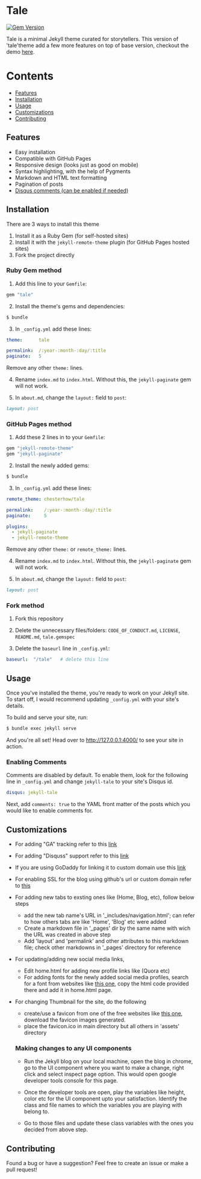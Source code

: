 # Tale

[![Gem Version](https://badge.fury.io/rb/tale.svg)](https://badge.fury.io/rb/tale)

Tale is a minimal Jekyll theme curated for storytellers. This version of 'tale'theme add a few more features on 
top of base version, checkout the demo [here](https://vipulmahadik.github.io/tale/).

# Contents
- [Features](#Features)
- [Installation](#Installation)
- [Usage](#Usage)
- [Customizations](#Customizations)
- [Contributing](#Contributing)

## Features
- Easy installation
- Compatible with GitHub Pages
- Responsive design (looks just as good on mobile)
- Syntax highlighting, with the help of Pygments
- Markdown and HTML text formatting
- Pagination of posts
- [Disqus comments (can be enabled if needed)](#enabling-comments)

## Installation
There are 3 ways to install this theme

1. Install it as a Ruby Gem (for self-hosted sites)
2. Install it with the `jekyll-remote-theme` plugin (for GitHub Pages hosted sites)
3. Fork the project directly

### Ruby Gem method
1. Add this line to your `Gemfile`:

```ruby
gem "tale"
```

2. Install the theme's gems and dependencies:

```bash
$ bundle
```

3. In `_config.yml` add these lines:

```yaml
theme:      tale

permalink:  /:year-:month-:day/:title
paginate:   5
```

Remove any other `theme:` lines.

4. Rename `index.md` to `index.html`. Without this, the `jekyll-paginate` gem will not work.

5. In `about.md`, change the `layout:` field to `post`:

```Markdown
layout: post
```

### GitHub Pages method
1. Add these 2 lines in to your `Gemfile`:

```ruby
gem "jekyll-remote-theme"
gem "jekyll-paginate"
```

2. Install the newly added gems:

```bash
$ bundle
```

3. In `_config.yml` add these lines:

```yaml
remote_theme: chesterhow/tale

permalink:    /:year-:month-:day/:title
paginate:     5

plugins:
  - jekyll-paginate
  - jekyll-remote-theme
```

Remove any other `theme:` or `remote_theme:` lines.

4. Rename `index.md` to `index.html`. Without this, the `jekyll-paginate` gem will not work.

5. In `about.md`, change the `layout:` field to `post`:

```Markdown
layout: post
```

### Fork method
1. Fork this repository

2. Delete the unnecessary files/folders: `CODE_OF_CONDUCT.md`, `LICENSE`, `README.md`, `tale.gemspec`

3. Delete the `baseurl` line in `_config.yml`:

```yaml
baseurl:  "/tale"   # delete this line
```

## Usage
Once you've installed the theme, you're ready to work on your Jekyll site. To start off, I would recommend updating `_config.yml` with your site's details.

To build and serve your site, run:

```bash
$ bundle exec jekyll serve
```

And you're all set! Head over to http://127.0.0.1:4000/ to see your site in action.

### Enabling Comments
Comments are disabled by default. To enable them, look for the following line in `_config.yml` and change `jekyll-tale` to your site's Disqus id.

```yml
disqus: jekyll-tale
```

Next, add `comments: true` to the YAML front matter of the posts which you would like to enable comments for.

## Customizations

- For adding "GA" tracking refer to this [link](https://desiredpersona.com/google-analytics-jekyll/)
- For adding "Disquss" support refer to this [link](https://desiredpersona.com/disqus-comments-jekyll/) 
- If you are using GoDaddy for linking it to custom domain use this [link](<http://andrewsturges.com/blog/jekyll/tutorial/2014/11/06/github-and-godaddy.html>)
- For enabling SSL for the blog using github's url or custom domain refer to [this](https://blog.webjeda.com/jekyll-ssl/)
- For adding new tabs to exsting ones like (Home, Blog, etc), follow below steps 
  - add the new tab name's URL in '_includes/navigation.html'; can refer to how others tabs are like 'Home', 'Blog' etc were added
  - Create a markdown file in '_pages' dir by the same name with wich the URL was created in above step
  - Add 'layout' and 'permalink' and other attributes to this markdown file; check other markdowns in '_pages' directory for reference

- For updating/adding new social media links,
  - Edit home.html for adding new profile links like (Quora etc)
  - For adding fonts for the newly added social media profiles, search for a font from websites like [this one](https://fontawesome.com/), copy the html code provided there and add it in home.html page.

- For changing Thumbnail for the site, do the following
  - create/use a favicon from one of the free websites like [this one](https://favicon.io/), download the favicon images generated.
  - place the favicon.ico in main directory but all others in 'assets' directory

  ### Making changes to any UI components
  - Run the Jekyll blog on your local machine, open the blog in chrome, go to the UI component where you want to make a change, right click and select inspect page option. This would open google developer tools console for this page.

  - Once the developer tools are open, play the variables like height, color etc for the UI component upto your satisfaction. Identify the class and file names to which the variables you are playing with belong to.

  - Go to those files and update these class variables with the ones you decided from above step.

## Contributing
Found a bug or have a suggestion? Feel free to create an issue or make a pull request!






